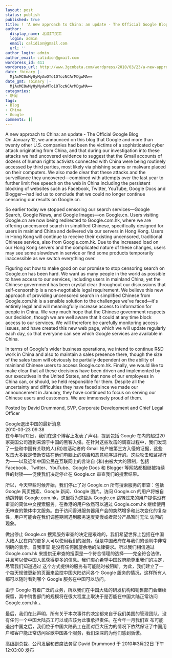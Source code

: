 ```yaml
---
layout: post
status: publish
published: true
title: ! 'A new approach to China: an update - The Official Google Blog（原文/翻译)'
author:
  display_name: 北漂IT民工
  login: admin
  email: calidion@gmail.com
  url: ''
author_login: admin
author_email: calidion@gmail.com
wordpress_id: 411
wordpress_url: http://www.3gcnbeta.com/wordpress/2010/03/23/a-new-approach-to-china-an-update-the-official-google-blog/
date: !binary |-
  MjAxMC0wMy0yMyAwOTo1OTozNCArMDgwMA==
date_gmt: !binary |-
  MjAxMC0wMy0yMyAwMTo1OTozNCArMDgwMA==
categories:
- 新闻
tags:
- Blog
- China
- Google
comments: []
---
```

<p>A new approach to China: an update - The Official Google Blog<br />
On January 12, we announced on this blog that Google and more than twenty other U.S. companies had been the victims of a sophisticated cyber attack originating from China, and that during our investigation into these attacks we had uncovered evidence to suggest that the Gmail accounts of dozens of human rights activists connected with China were being routinely accessed by third parties, most likely via phishing scams or malware placed on their computers. We also made clear that these attacks and the surveillance they uncovered&mdash;combined with attempts over the last year to further limit free speech on the web in China including the persistent blocking of websites such as Facebook, Twitter, YouTube, Google Docs and Blogger&mdash;had led us to conclude that we could no longer continue censoring our results on Google.cn. </p>
<p>So earlier today we stopped censoring our search services&mdash;Google Search, Google News, and Google Images&mdash;on Google.cn. Users visiting Google.cn are now being redirected to Google.com.hk, where we are offering uncensored search in simplified Chinese, specifically designed for users in mainland China and delivered via our servers in Hong Kong. Users in Hong Kong will continue to receive their existing uncensored, traditional Chinese service, also from Google.com.hk. Due to the increased load on our Hong Kong servers and the complicated nature of these changes, users may see some slowdown in service or find some products temporarily inaccessible as we switch everything over. </p>
<p>Figuring out how to make good on our promise to stop censoring search on Google.cn has been hard. We want as many people in the world as possible to have access to our services, including users in mainland China, yet the Chinese government has been crystal clear throughout our discussions that self-censorship is a non-negotiable legal requirement. We believe this new approach of providing uncensored search in simplified Chinese from Google.com.hk is a sensible solution to the challenges we've faced&mdash;it's entirely legal and will meaningfully increase access to information for people in China. We very much hope that the Chinese government respects our decision, though we are well aware that it could at any time block access to our services. We will therefore be carefully monitoring access issues, and have created this new web page, which we will update regularly each day, so that everyone can see which Google services are available in China. </p>
<p>In terms of Google's wider business operations, we intend to continue R&D work in China and also to maintain a sales presence there, though the size of the sales team will obviously be partially dependent on the ability of mainland Chinese users to access Google.com.hk. Finally, we would like to make clear that all these decisions have been driven and implemented by our executives in the United States, and that none of our employees in China can, or should, be held responsible for them. Despite all the uncertainty and difficulties they have faced since we made our announcement in January, they have continued to focus on serving our Chinese users and customers. We are immensely proud of them.</p>
<p>Posted by David Drummond, SVP, Corporate Development and Chief Legal Officer</p>
<p>Google退出中国的最新消息<br />
2010-03-23 09:38<br />
在今年1月12日，我们在这个博客上发表了声明，提到包括 Google 在内的超过20家美国公司遭到来源于中国的黑客入侵。在针对这些攻击的调查过程中，我们发现了一些和中国有关联的人{和}权活动者的 Gmail 帐户被第三方入侵的证据，这些攻击大多数是借助安插在他们电脑上的病毒和恶意程序进行的。这些攻击和监视行为&mdash;&mdash;以及近年中国公民在互联网上的言论自 {和}由被大大的限制，包括 Facebook、Twitter、YouTube、Google Docs 和 Blogger 等网站都相继被持续性的封锁&mdash;&mdash;促使我们决定停止在 Google.cn 审查我们的搜索结果。 </p>
<p>所以，今天早些时候开始，我们停止了对 Google.cn 所有搜索服务的审查：包括 Google 网页搜索、Google 新闻、Google 图片。访问 Google.cn 的用户将被自动跳转到 Google.com.hk，这里将为这些从 Google.cn 跳转过来的用户提供没有审查的简体中文搜索服务。在香港的用户依然可以通过 Google.com.hk 继续使用无审查的繁体中文服务。由于访问香港服务器用户会的突然增多和此次变化的复杂性，用户可能会在我们调整期间遇到服务速度变慢或者部分产品暂时无法 访问的现象。 </p>
<p>做出停止 Google.cn 搜索服务审查的决定是艰难的，我们希望世界上包括在中国大陆人民在内的更多人可以使用我们的服务。但是中国政府在与我们的谈判中非常明确的表示，自我审查 是没有任何回旋余地的法律要求。所以我们相信通过 Google.com.hk 来提供无审查的搜索是一个符合情理的选择&mdash;&mdash;完全符合法律，并且可以使中国人民获得更多的信息。我们衷心希望中国政府能尊重我们的决定，尽管我们知道通过 这个方式提供的服务有可能随时被阻断。为此，我们建立了一个每天规律更新的页面来监控中国大陆访问各个 Google 服务的情况，这样所有人都可以随时看到哪个 Google 服务在中国可以访问。 </p>
<p>由于 Google 有着广泛的业务，所以我们在中国大陆的研发机构和销售部门会继续保留，其中销售部门的规模将在很大程度上取决于是否能在中国大陆正常访问 Google.com.hk 。 </p>
<p>最后，我们在此声明，所有关于本次事件的决定都来自于我们美国的管理团队，没有任何一个中国大陆员工可以或应该为此事承担责任。在今年一月我们宣 布可能退出中国之后，我们位于中国大陆员工在面对巨大压力的情况下依然保证了中国用户和客户能正常访问谷歌中国各个服务，我们深深的为他们感到骄傲。 </p>
<p>高级副总裁、公司发展和首席法务官 David Drummond 于 2010年3月22日 下午12:03:00 发布</p>
